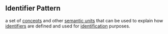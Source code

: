 ## Identifier Pattern

a set of <a href="https://essif-lab.github.io/framework/docs/terms/concept" hovertext="Concept: the ideas/thoughts behind a classification of Entities (what makes Entities in that class 'the same').">concepts</a> and other <a href="https://tno-terminology-design.github.io/tev2-specifications/docs/terms/semantic-unit" hovertext="a basic building block of meaning or representation that exists within the 'mind' of a party, e.g., a concept, relation, or property. Parties use terms (words/phrases) to refer to these intangible building blocks.">semantic units</a> that can be used to explain how <a href="https://essif-lab.github.io/framework/docs/terms/identifier" hovertext="Identifier: a character string that is being used for the identification of some Entity (yet may refer to 0, 1, or more Entities, depending on the context within which it is being used).">identifiers</a> are defined and used for <a href="https://essif-lab.github.io/framework/docs/terms/pattern-identification" hovertext="The eSSIF-Lab Identification Pattern describes mechanisms that a Party uses to Identify Entities, and mechanisms for communicating with another Party such that both Parties can identify an entity and know whether or not they identify the same entity.">identification</a> purposes.

